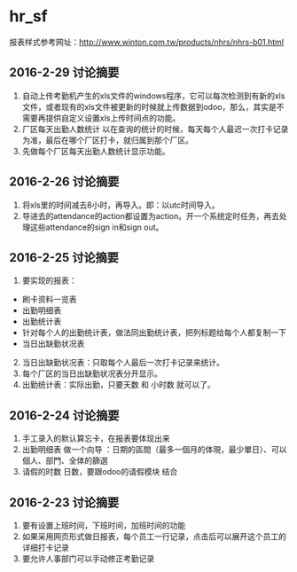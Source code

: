 # hr_sf
报表样式参考网址：http://www.winton.com.tw/products/nhrs/nhrs-b01.html
## 2016-2-29 讨论摘要
1. 自动上传考勤机产生的xls文件的windows程序，它可以每次检测到有新的xls文件，或者现有的xls文件被更新的时候就上传数据到odoo，那么，其实是不需要再提供自定义设置xls上传时间点的功能。
2. 厂区每天出勤人数统计 以在查询的统计的时候，每天每个人最迟一次打卡记录为准，最后在哪个厂区打卡，就归属到那个厂区。
3. 先做每个厂区每天出勤人数统计显示功能。

## 2016-2-26 讨论摘要
1. 将xls里的时间减去8小时，再导入。即：以utc时间导入。
2. 导进去的attendance的action都设置为action。开一个系统定时任务，再去处理这些attendance的sign in和sign out。

## 2016-2-25 讨论摘要
1. 要实现的报表：
  * 刷卡资料一览表
  * 出勤明细表
  * 出勤统计表
  * 针对每个人的出勤统计表，做法同出勤统计表，把列标题给每个人都复制一下
  * 当日出缺勤状况表
2. 当日出缺勤状况表：只取每个人最后一次打卡记录来统计。
3. 每个厂区的当日出缺勤状况表分开显示。
4. 出勤统计表：实际出勤，只要天数 和 小时数 就可以了。

## 2016-2-24 讨论摘要
1. 手工录入的默认算忘卡，在报表要体现出来 
2. 出勤明细表 做一个向导 ：日期的區間（最多一個月的体現，最少單日）、可以個人、部門、全体的篩選
3. 请假的时数 日数，要跟odoo的请假模块 结合

## 2016-2-23 讨论摘要
1. 要有设置上班时间，下班时间，加班时间的功能 
2. 如果采用网页形式做日报表，每个员工一行记录，点击后可以展开这个员工的详细打卡记录
3. 要允许人事部门可以手动修正考勤记录




